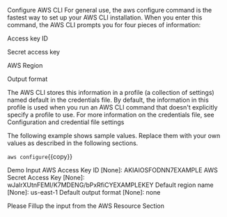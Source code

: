 Configure AWS CLI 
For general use, the aws configure command is the fastest way to set up your AWS CLI installation. When you enter this command, the AWS CLI prompts you for four pieces of information:

Access key ID

Secret access key

AWS Region

Output format

The AWS CLI stores this information in a profile (a collection of settings) named default in the credentials file. By default, the information in this profile is used when you run an AWS CLI command that doesn't explicitly specify a profile to use. For more information on the credentials file, see Configuration and credential file settings

The following example shows sample values. Replace them with your own values as described in the following sections.

`aws configure`{{copy}}

Demo Input
AWS Access Key ID [None]: AKIAIOSFODNN7EXAMPLE
AWS Secret Access Key [None]: wJalrXUtnFEMI/K7MDENG/bPxRfiCYEXAMPLEKEY
Default region name [None]: us-east-1
Default output format [None]: none

Please Fillup the input from the AWS Resource Section
